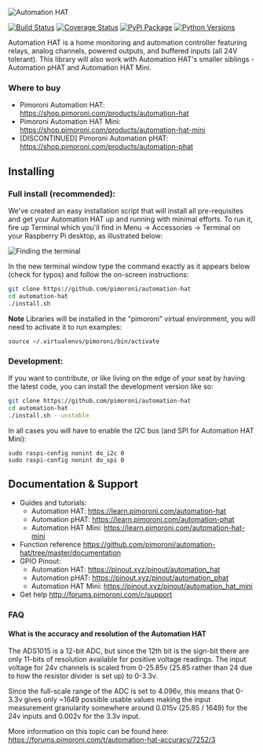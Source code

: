 ![Automation HAT](autohat_360.png)

[![Build Status](https://img.shields.io/github/actions/workflow/status/pimoroni/automation-hat/test.yml?branch=main)](https://github.com/pimoroni/automation-hat/actions/workflows/test.yml)
[![Coverage Status](https://coveralls.io/repos/github/pimoroni/automation-hat/badge.svg?branch=main)](https://coveralls.io/github/pimoroni/automation-hat?branch=main)
[![PyPi Package](https://img.shields.io/pypi/v/automationhat.svg)](https://pypi.python.org/pypi/automationhat)
[![Python Versions](https://img.shields.io/pypi/pyversions/automationhat.svg)](https://pypi.python.org/pypi/automationhat)

Automation HAT is a home monitoring and automation controller featuring relays, analog channels, powered outputs, and buffered inputs (all 24V tolerant).  This library will also work with Automation HAT's smaller siblings - Automation pHAT and Automation HAT Mini.

### Where to buy

* Pimoroni Automation HAT: <https://shop.pimoroni.com/products/automation-hat>
* Pimoroni Automation HAT Mini: <https://shop.pimoroni.com/products/automation-hat-mini>
* [DISCONTINUED] Pimoroni Automation pHAT: <https://shop.pimoroni.com/products/automation-phat>

## Installing

### Full install (recommended):

We've created an easy installation script that will install all pre-requisites and get your Automation HAT
up and running with minimal efforts. To run it, fire up Terminal which you'll find in Menu -> Accessories -> Terminal
on your Raspberry Pi desktop, as illustrated below:

![Finding the terminal](http://get.pimoroni.com/resources/github-repo-terminal.png)

In the new terminal window type the command exactly as it appears below (check for typos) and follow the on-screen instructions:

```bash
git clone https://github.com/pimoroni/automation-hat
cd automation-hat
./install.sh
```

**Note** Libraries will be installed in the "pimoroni" virtual environment, you will need to activate it to run examples:

```
source ~/.virtualenvs/pimoroni/bin/activate
```

### Development:

If you want to contribute, or like living on the edge of your seat by having the latest code, you can install the development version like so:

```bash
git clone https://github.com/pimoroni/automation-hat
cd automation-hat
./install.sh --unstable
```

In all cases you will have to enable the I2C bus (and SPI for Automation HAT Mini):

```
sudo raspi-config nonint do_i2c 0
sudo raspi-config nonint do_spi 0
```

## Documentation & Support

* Guides and tutorials:
  * Automation HAT: <https://learn.pimoroni.com/automation-hat>
  * Automation pHAT: <https://learn.pimoroni.com/automation-phat>
  * Automation HAT Mini: <https://learn.pimoroni.com/automation-hat-mini>
* Function reference
<https://github.com/pimoroni/automation-hat/tree/master/documentation>
* GPIO Pinout:
  * Automation HAT: <https://pinout.xyz/pinout/automation_hat>
  * Automation pHAT: <https://pinout.xyz/pinout/automation_phat>
  * Automation HAT Mini: <https://pinout.xyz/pinout/automation_hat_mini>
* Get help
<http://forums.pimoroni.com/c/support>

### FAQ

#### What is the accuracy and resolution of the Automation HAT

The ADS1015 is a 12-bit ADC, but since the 12th bit is the sign-bit there are only 11-bits of resolution available for positive voltage readings. The input voltage for 24v channels is scaled from 0-25.85v (25.85 rather than 24 due to how the resistor divider is set up) to 0-3.3v.

Since the full-scale range of the ADC is set to 4.096v, this means that 0-3.3v gives only ~1649 possible usable values making the input measurement granularity somewhere around 0.015v (25.85 / 1649) for the 24v inputs and 0.002v for the 3.3v input.

More information on this topic can be found here: <https://forums.pimoroni.com/t/automation-hat-accuracy/7252/3>

